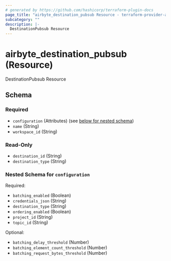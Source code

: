 ```yaml
---
# generated by https://github.com/hashicorp/terraform-plugin-docs
page_title: "airbyte_destination_pubsub Resource - terraform-provider-airbyte-new"
subcategory: ""
description: |-
  DestinationPubsub Resource
---
```


# airbyte_destination_pubsub (Resource)

DestinationPubsub Resource



<!-- schema generated by tfplugindocs -->
## Schema

### Required

- `configuration` (Attributes) (see [below for nested schema](#nestedatt--configuration))
- `name` (String)
- `workspace_id` (String)

### Read-Only

- `destination_id` (String)
- `destination_type` (String)

<a id="nestedatt--configuration"></a>
### Nested Schema for `configuration`

Required:

- `batching_enabled` (Boolean)
- `credentials_json` (String)
- `destination_type` (String)
- `ordering_enabled` (Boolean)
- `project_id` (String)
- `topic_id` (String)

Optional:

- `batching_delay_threshold` (Number)
- `batching_element_count_threshold` (Number)
- `batching_request_bytes_threshold` (Number)


